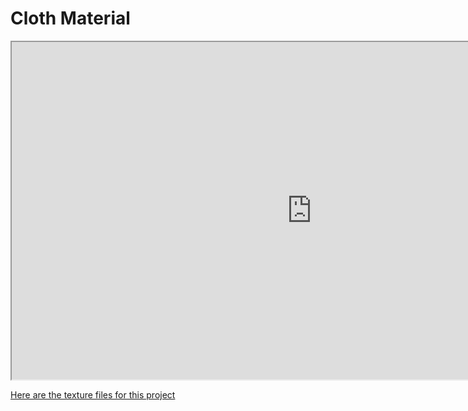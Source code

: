 # Cloth Material

<p><iframe src="https://www.youtube.com/embed/JFLQZDPtLdY" width="960" height="540" allowfullscreen="allowfullscreen" allow="accelerometer; autoplay; clipboard-write; encrypted-media; gyroscope; picture-in-picture"></iframe></p>
<p><a class="instructure_file_link inline_disabled" title="Cloth.zip" href="https://vertexschool.instructure.com/courses/462/files/27870?verifier=QY11GUTii7w4PHUopDAtIZTXY97VCwqnURfeloAb&amp;wrap=1" target="_blank" data-api-endpoint="https://vertexschool.instructure.com/api/v1/courses/462/files/27870" data-api-returntype="File">Here are the texture files for this project</a></p>